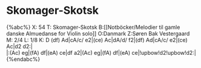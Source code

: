 # Skomager-Skotsk

{%abc%}
X: 54
T: Skomager-Skotsk
B:[[Notböcker/Melodier til gamle danske Almuedanse for Violin solo]]
O:Danmark
Z:Søren Bak Vestergaard
M: 2/4
L: 1/8
K: D
(df) Ad|cA/c/ e2|(ce) Ac|dA/d/ f2|(df) Ad|cA/c/ e2|(ce) Ac|d2 d2:|\
|:(Ac) eg|(fA) df|(eA) ce|df a2|(Ac) eg|(fA) df|(eA) ce|!upbow!d2!upbow!d2:|
{%endabc%}
